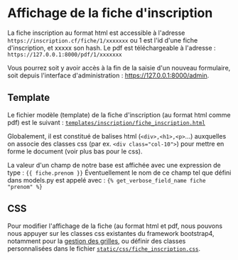 # Affichage de la fiche d'inscription
La fiche inscription au format html est accessible à l'adresse `https://inscription.cf/fiche/1/xxxxxxx` ou 1 est l'id 
d'une fiche d'inscription, et xxxxx son hash. Le pdf est téléchargeable à l'adresse : 
`https://127.0.0.1:8000/pdf/1/xxxxxxx`

Vous pourrez soit y avoir accès à la fin de la saisie d'un nouveau formulaire, soit depuis l'interface d'administration :
https://127.0.0.1:8000/admin.

## Template
Le fichier modèle (template) de la fiche d'inscription (au format html comme pdf) est le suivant : [`templates/inscription/fiche_inscription.html`](https://github.com/Lycee-Experimental/django-lxp/blob/main/templates/inscription/fiche_inscription.html)

Globalement, il est constitué de balises html (`<div>,<h1>,<p>`...) auxquelles on associe des classes css (par ex. `<div class="col-10">`) pour mettre en forme le document (voir plus bas pour le css).

La valeur d'un champ de notre base est affichée avec une expression de type :
`{{ fiche.prenom }}`
Éventuellement le nom de ce champ tel que défini dans models.py est appelé avec :
`{% get_verbose_field_name fiche "prenom" %}`

## CSS
Pour modifier l'affichage de la fiche (au format html et pdf, nous pouvons nous appuyer sur les classes css existantes
du framework bootstrap4, notamment pour la [gestion des grilles](https://getbootstrap.com/docs/4.0/layout/grid/),
ou définir des classes personnalisées dans le fichier 
[`static/css/fiche_inscription.css`](https://github.com/Lycee-Experimental/django-lxp/blob/main/static/css/fiche_inscription.css).